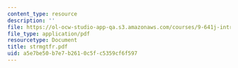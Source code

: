 ```yaml
---
content_type: resource
description: ''
file: https://ol-ocw-studio-app-qa.s3.amazonaws.com/courses/9-641j-introduction-to-neural-networks-spring-2005/a5e7be50b7e7b2610c5fc5359cf6f597_strmgtfr.pdf
file_type: application/pdf
resourcetype: Document
title: strmgtfr.pdf
uid: a5e7be50-b7e7-b261-0c5f-c5359cf6f597
---
```

